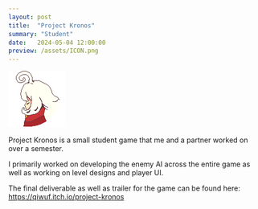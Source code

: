 ```yaml
---
layout: post
title:  "Project Kronos"
summary: "Student"
date:   2024-05-04 12:00:00
preview: /assets/ICON.png
---
```


![Picture 1](/assets/ICON.png)

Project Kronos is a small student game that me and a partner worked on over a semester. 

I primarily worked on developing the enemy AI across the entire game as well as working on level designs and player UI.

The final deliverable as well as trailer for the game can be found here:
https://qiwuf.itch.io/project-kronos